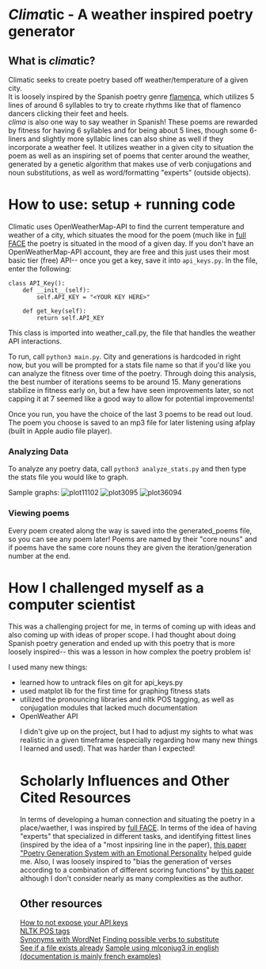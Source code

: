 # *Clima*tic - A weather inspired poetry generator


## What is *clima*tic?

Climatic seeks to create poetry based off weather/temperature of a given city. <br>
It is loosely inspired by the Spanish poetry genre [flamenca](https://www.writersdigest.com/write-better-poetry/flamenca-poetic-forms), which utilizes 5 lines of around 6 syllables to try to create rhythms like that of flamenco dancers clicking their feet and heels. <br>
*clima* is also one way to say weather in Spanish!
These poems are rewarded by fitness for having 6 syllables and for being about 5 lines, though some 6-liners and slightly more syllabic lines can also shine as well if they incorporate a weather feel.
It utilizes weather in a given city to situation the poem as well as an inspiring set of poems that center around the weather, generated by a genetic algorithm that makes use of verb conjugations and noun substitutions, as well as word/formatting "experts" (outside objects).

# How to use: setup + running code

Climatic uses OpenWeatherMap-API to find the current temperature and weather of a city, which situates the mood for the poem (much like in [full FACE](https://www.yumpu.com/en/document/read/19102975/full-face-poetry-generation-computational-creativity) the poetry is situated in the mood of a given day.
If you don't have an OpenWeatherMap-API account, they are free and this just uses their most basic tier (free) API-- once you get a key, save it into `api_keys.py`. In the file, enter the following:
```
class API_Key():
    def __init__(self):
        self.API_KEY = "<YOUR KEY HERE>"
    
    def get_key(self):
        return self.API_KEY

```
 This class is imported into weather_call.py, the file that handles the weather API interactions.
 
 To run, call `python3 main.py`. City and generations is hardcoded in right now, but you will be prompted for a stats file name so that if you'd like you can analyze the fitness over time of the poetry. Through doing this analysis, the best number of iterations seems to be around 15. Many generations stabilize in fitness early on, but a few have seen improvements later, so not capping it at 7 seemed like a good way to allow for potential improvements!
 
 Once you run, you have the choice of the last 3 poems to be read out loud. The poem you choose is saved to an mp3 file for later listening using afplay (built in Apple audio file player). 
 
 ### Analyzing Data
 To analyze any poetry data, call `python3 analyze_stats.py` and then type the stats file you would like to graph.
 
 Sample graphs:
 ![plot11102](https://user-images.githubusercontent.com/68559641/203139990-e32e206e-26c3-4b80-9adb-a8550af288bd.png)
 ![plot3095](https://user-images.githubusercontent.com/68559641/203140023-6848348b-f263-4a61-a72c-d33c4a75415d.png)
![plot36094](https://user-images.githubusercontent.com/68559641/203140061-61368b9c-5a5a-4055-9c69-55793ef673e7.png)


 
 ### Viewing poems
 Every poem created along the way is saved into the generated_poems file, so you can see any poem later!
 Poems are named by their "core nouns" and if poems have the same core nouns they are given the iteration/generation number at the end.

# How I challenged myself as a computer scientist

This was a challenging project for me, in terms of coming up with ideas and also coming up with ideas of proper scope.
I had thought about doing Spanish poetry generation and ended up with this poetry that is more loosely inspired-- this was a lesson in how complex the poetry problem is!

I used many new things:
<ul>
<li>learned how to untrack files on git for api_keys.py</li>
<li>used matplot lib for the first time for graphing fitness stats</li>
<li>utilized the pronouncing libraries and nltk POS tagging, as well as conjugation modules that lacked much documentation </li>
<li>OpenWeather API </li>

I didn't give up on the project, but I had to adjust my sights to what was realistic in a given timeframe (especially regarding how many new things I learned and used). That was harder than I expected!

# Scholarly Influences and Other Cited Resources

In terms of developing a human connection and situating the poetry in a place/waether, I was inspired by [full FACE](https://www.yumpu.com/en/document/read/19102975/full-face-poetry-generation-computational-creativity). 
In terms of the idea of having "experts" that specialized in different tasks, and identifying fittest lines (inspired by the idea of a "most inpsiring line in the paper), [this paper "Poetry Generation System with an Emotional Personality](https://www.researchgate.net/publication/274249704_Poetry_Generation_System_With_an_Emotional_Personality) helped guide me.
Also, I was loosely inspired to "bias the generation of verses according to a combination of different scoring functions" by [this paper](https://computationalcreativity.net/iccc21/wp-content/uploads/2021/09/ICCC_2021_paper_31.pdf) although I don't consider nearly as many complexities as the author. 

## Other resources

[How to not expose your API keys](https://levelup.gitconnected.com/keep-api-keys-out-of-git-repositories-a-few-concrete-examples-80f2544789aa)<br>
[NLTK POS tags](https://stackoverflow.com/questions/15388831/what-are-all-possible-pos-tags-of-nltk )</br>
[Synonyms with WordNet](https://www.holisticseo.digital/python-seo/nltk/wordnet)
[Finding possible verbs to substitute](https://www.reddit.com/r/LanguageTechnology/comments/egh7jk/how_to_check_if_a_word_can_be_interpreted_as_a/)</br>
[See if a file exists already](https://www.pythontutorial.net/python-basics/python-check-if-file-exists/)
[Sample using mlconjug3 in english (documentation is mainly french examples)](https://github.com/tyxchen/bad-excuses-for-zoom-abuses/blob/master/excuses.py) 
   
